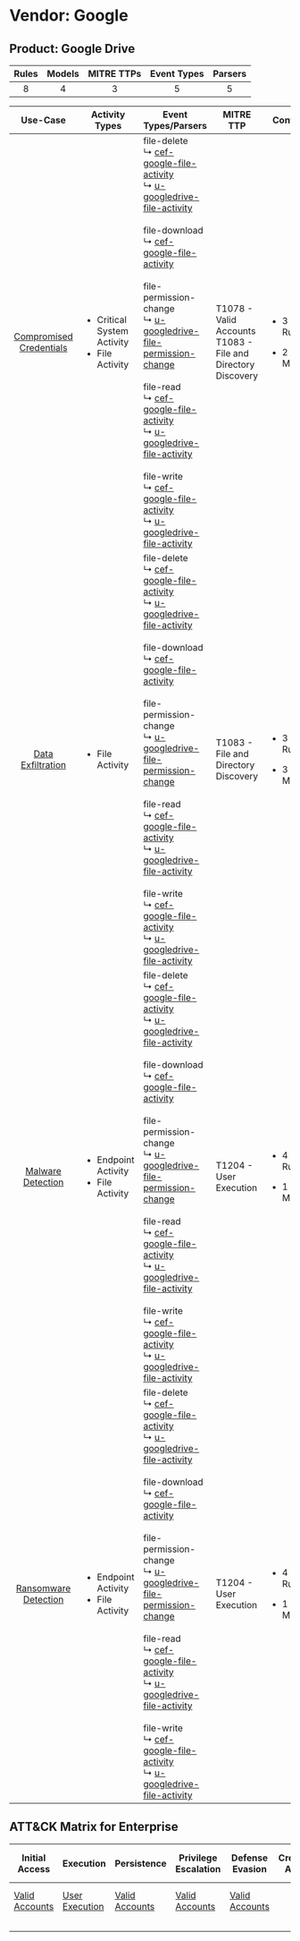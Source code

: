 Vendor: Google
==============
Product: Google Drive
---------------------
| Rules | Models | MITRE TTPs | Event Types | Parsers |
|:-----:|:------:|:----------:|:-----------:|:-------:|
|   8   |   4    |     3      |      5      |    5    |

|                                 Use-Case                                  | Activity Types                                                   | Event Types/Parsers                                                                                                                                                                                                                                                                                                                                                                                                                                                                                                                                                                                                                                                                                                                                                                                                                                                          | MITRE TTP                                                          | Content                                             |
|:-------------------------------------------------------------------------:| ---------------------------------------------------------------- | ---------------------------------------------------------------------------------------------------------------------------------------------------------------------------------------------------------------------------------------------------------------------------------------------------------------------------------------------------------------------------------------------------------------------------------------------------------------------------------------------------------------------------------------------------------------------------------------------------------------------------------------------------------------------------------------------------------------------------------------------------------------------------------------------------------------------------------------------------------------------------- | ------------------------------------------------------------------ | --------------------------------------------------- |
| [Compromised Credentials](../UseCases/usecase_compromised_credentials.md) | <ul><li>Critical System Activity</li><li>File Activity</li></ul> |  file-delete<br> ↳ [cef-google-file-activity](../Parsers/parserContent_cef-google-file-activity.md)<br> ↳ [u-googledrive-file-activity](../Parsers/parserContent_u-googledrive-file-activity.md)<br><br> file-download<br> ↳ [cef-google-file-activity](../Parsers/parserContent_cef-google-file-activity.md)<br><br> file-permission-change<br> ↳ [u-googledrive-file-permission-change](../Parsers/parserContent_u-googledrive-file-permission-change.md)<br><br> file-read<br> ↳ [cef-google-file-activity](../Parsers/parserContent_cef-google-file-activity.md)<br> ↳ [u-googledrive-file-activity](../Parsers/parserContent_u-googledrive-file-activity.md)<br><br> file-write<br> ↳ [cef-google-file-activity](../Parsers/parserContent_cef-google-file-activity.md)<br> ↳ [u-googledrive-file-activity](../Parsers/parserContent_u-googledrive-file-activity.md)<br> | T1078 - Valid Accounts<br>T1083 - File and Directory Discovery<br> | <ul><li>3 Rules</li></ul><ul><li>2 Models</li></ul> |
|       [Data Exfiltration](../UseCases/usecase_data_exfiltration.md)       | <ul><li>File Activity</li></ul>                                  |  file-delete<br> ↳ [cef-google-file-activity](../Parsers/parserContent_cef-google-file-activity.md)<br> ↳ [u-googledrive-file-activity](../Parsers/parserContent_u-googledrive-file-activity.md)<br><br> file-download<br> ↳ [cef-google-file-activity](../Parsers/parserContent_cef-google-file-activity.md)<br><br> file-permission-change<br> ↳ [u-googledrive-file-permission-change](../Parsers/parserContent_u-googledrive-file-permission-change.md)<br><br> file-read<br> ↳ [cef-google-file-activity](../Parsers/parserContent_cef-google-file-activity.md)<br> ↳ [u-googledrive-file-activity](../Parsers/parserContent_u-googledrive-file-activity.md)<br><br> file-write<br> ↳ [cef-google-file-activity](../Parsers/parserContent_cef-google-file-activity.md)<br> ↳ [u-googledrive-file-activity](../Parsers/parserContent_u-googledrive-file-activity.md)<br> | T1083 - File and Directory Discovery<br>                           | <ul><li>3 Rules</li></ul><ul><li>3 Models</li></ul> |
|       [Malware Detection](../UseCases/usecase_malware_detection.md)       | <ul><li>Endpoint Activity</li><li>File Activity</li></ul>        |  file-delete<br> ↳ [cef-google-file-activity](../Parsers/parserContent_cef-google-file-activity.md)<br> ↳ [u-googledrive-file-activity](../Parsers/parserContent_u-googledrive-file-activity.md)<br><br> file-download<br> ↳ [cef-google-file-activity](../Parsers/parserContent_cef-google-file-activity.md)<br><br> file-permission-change<br> ↳ [u-googledrive-file-permission-change](../Parsers/parserContent_u-googledrive-file-permission-change.md)<br><br> file-read<br> ↳ [cef-google-file-activity](../Parsers/parserContent_cef-google-file-activity.md)<br> ↳ [u-googledrive-file-activity](../Parsers/parserContent_u-googledrive-file-activity.md)<br><br> file-write<br> ↳ [cef-google-file-activity](../Parsers/parserContent_cef-google-file-activity.md)<br> ↳ [u-googledrive-file-activity](../Parsers/parserContent_u-googledrive-file-activity.md)<br> | T1204 - User Execution<br>                                         | <ul><li>4 Rules</li></ul><ul><li>1 Models</li></ul> |
|    [Ransomware Detection](../UseCases/usecase_ransomware_detection.md)    | <ul><li>Endpoint Activity</li><li>File Activity</li></ul>        |  file-delete<br> ↳ [cef-google-file-activity](../Parsers/parserContent_cef-google-file-activity.md)<br> ↳ [u-googledrive-file-activity](../Parsers/parserContent_u-googledrive-file-activity.md)<br><br> file-download<br> ↳ [cef-google-file-activity](../Parsers/parserContent_cef-google-file-activity.md)<br><br> file-permission-change<br> ↳ [u-googledrive-file-permission-change](../Parsers/parserContent_u-googledrive-file-permission-change.md)<br><br> file-read<br> ↳ [cef-google-file-activity](../Parsers/parserContent_cef-google-file-activity.md)<br> ↳ [u-googledrive-file-activity](../Parsers/parserContent_u-googledrive-file-activity.md)<br><br> file-write<br> ↳ [cef-google-file-activity](../Parsers/parserContent_cef-google-file-activity.md)<br> ↳ [u-googledrive-file-activity](../Parsers/parserContent_u-googledrive-file-activity.md)<br> | T1204 - User Execution<br>                                         | <ul><li>4 Rules</li></ul><ul><li>1 Models</li></ul> |

ATT&CK Matrix for Enterprise
----------------------------
| Initial Access                                                      | Execution                                                           | Persistence                                                         | Privilege Escalation                                                | Defense Evasion                                                     | Credential Access | Discovery                                                                         | Lateral Movement | Collection | Command and Control | Exfiltration | Impact |
| ------------------------------------------------------------------- | ------------------------------------------------------------------- | ------------------------------------------------------------------- | ------------------------------------------------------------------- | ------------------------------------------------------------------- | ----------------- | --------------------------------------------------------------------------------- | ---------------- | ---------- | ------------------- | ------------ | ------ |
| [Valid Accounts](https://attack.mitre.org/techniques/T1078)<br><br> | [User Execution](https://attack.mitre.org/techniques/T1204)<br><br> | [Valid Accounts](https://attack.mitre.org/techniques/T1078)<br><br> | [Valid Accounts](https://attack.mitre.org/techniques/T1078)<br><br> | [Valid Accounts](https://attack.mitre.org/techniques/T1078)<br><br> |                   | [File and Directory Discovery](https://attack.mitre.org/techniques/T1083)<br><br> |                  |            |                     |              |        |